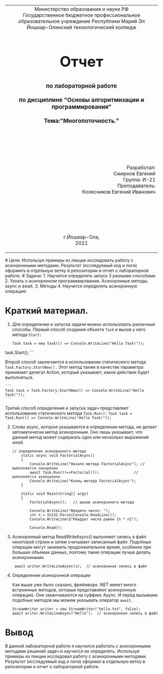<table style="width: 100%;">
  <tr>
    <td style="text-align: center; border: none;">
    Министерство образования и науки РФ<br>
Государственное бюджетное профессиональное образовательное учреждение Республики Марий Эл<br>
Йошкар-Олинский технологический колледж
</td>
  </tr>
  <tr>
    <td style="text-align: center; border: none; height: 15em;">
    <h2 style="font-size:3em;">Отчет</h2>
      <h3>по лабораторной работе<br><br> по дисциплине "Основы алгоритмизации и программирования"<br><br> Тема:<b>"Многопоточность."<b> </h3></td>
  </tr>
  <tr>
    <br><br><td style="text-align: right; border: none; height: 20em;">
      Разработал:<br/>
      Смирнов Евгений<br>
      Группа: И-21<br>
      Преподаватель:<br>
      Колесников Евгений Иванович
    </td>
  </tr>
  <tr>
    <td style="text-align: center; border: none; height: 5em;">
    г.Йошкар-Ола,<br> 2021</td>
  </tr>
</table>

<div style="page-break-after: always;"></div>
# Цели:
Используя примеры из лекции исследовать работу с асинхронными методами. Результат (исследуемый код и логи) оформить в отдельную ветку в репозитории и отчет о лабораторной работе.
# Задачи:
 1.  Научится определять запуск 3 разными способами
 2. Узнать о асинхронном программировании. Асинхронные методы, async и await.
 3. Методы
 4. Научится определять асинхронную операцию



# Краткий материал.

1. Для определения и запуска задачи можно использовать различные способы. Первый способ создание объекта ```Task``` и вызов у него метода ```Start: ``` 

    ```
    Task task = new Task(() => Console.WriteLine("Hello Task!"));
task.Start();
    ```

   Второй способ заключается в использовании статического метода ```Task.Factory.StartNew().``` Этот метод также в качестве параметра принимает делегат Action, который указывает, какое действие будет выполняться.

    ```
    Task task = Task.Factory.StartNew(() => Console.WriteLine("Hello Task!"));
    ```

   Третий способ определения и запуска задач представляет использование статического метода ```Task.Run():```
    ```
    Task task = Task.Run(() => Console.WriteLine("Hello Task!"));
    ```

2. Слово async, которое указывается в определении метода, не делает автоматически метод асинхронным. Оно лишь указывает, что данный метод может содержать одно или несколько выражений await.

    ```
    // определение асинхронного метода
        static async void FactorialAsync()
        {
            Console.WriteLine("Начало метода FactorialAsync"); // выполняется синхронно
            await Task.Run(()=>Factorial());                // выполняется асинхронно
            Console.WriteLine("Конец метода FactorialAsync");
        }
 
        static void Main(string[] args)
        {
            FactorialAsync();   // вызов асинхронного метода
 
            Console.WriteLine("Введите число: ");
            int n = Int32.Parse(Console.ReadLine());
            Console.WriteLine($"Квадрат числа равен {n * n}");
             
            Console.Read();
    ```
3. Асинхронный метод ReadWriteAsync() выполняет запись в файл некоторой строки и затем считывает записанный файл. Подобные операции могут занимать продолжительное время, особенно при больших объемах данных, поэтому такие операции лучше делать асинхронными.

   ```
    await writer.WriteLineAsync(s);  // асинхронная запись в файл

    ```
4. Определение асинхронной операции
   
    Как выше уже было сказано, фреймворк .NET имеет много встроенных методов, которые представляют асинхронную операцию. Они заканчиваются на суффикс Async. И перед вызывами подобных методов мы можем указывать оператор ```await.```
    

    ```
    StreamWriter writer = new StreamWriter("hello.txt", false);
    await writer.WriteLineAsync("Hello");  // асинхронная запись в файл
    ```

# Вывод
В данной лабораторной работе я научился работать с асинхронными методами решений задач и научился их определять. Используя примеры из лекции исследовал работу с асинхронными методами. Результат (исследуемый код и логи) оформил в отдельную ветку в репозитории и отчет о лабораторной работе.